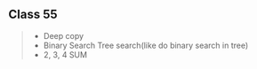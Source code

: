 ## Class 55
> - Deep copy
> - Binary Search Tree search(like do binary search in tree)
> - 2, 3, 4 SUM